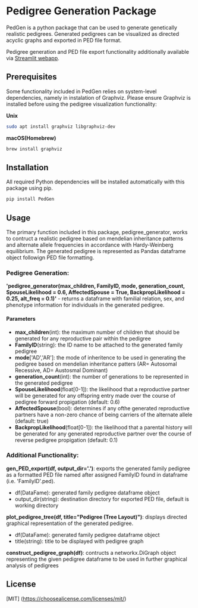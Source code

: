 # Pedigree Generation Package

PedGen is a python package that can be used to generate genetically realistic pedigrees. Generated pedigrees can be visualized as directed acyclic graphs and exported in PED file format.

Pedigree generation and PED file export functionality additionally available via [Streamlit webapp](https://pedigree-generatorgit-kzmzvjzpxmt9yyvnryeq7h.streamlit.app).

## Prerequisites

Some functionality included in PedGen relies on system-level dependencies, namely in instalation of Graphviz. Please ensure Graphviz is installed before using the pedigree visualization functionality:

**Unix**
```bash
sudo apt install graphviz libgraphviz-dev
```

**macOS(Homebrew)**
```bash
brew install graphviz
```

## Installation

All required Python dependencies will be installed automatically with this package using pip.
```bash
pip install PedGen
```

## Usage
The primary function included in this package, pedigree_generator, works to contruct a realistic pedigree based on mendelian inheritance patterns and alternate allele frequencies in accordance with Hardy-Weinberg equilibrium. The generated pedigree is represented as Pandas dataframe object followign PED file formatting.

### Pedigree Generation:

**'pedigree_generator(max_children, FamilyID, mode, generation_count, SpouseLikelihood = 0.6, AffectedSpouse = True, BackpropLikelihood = 0.25, alt_freq = 0.1)'** - returns a dataframe with familial relation, sex, and phenotype information for individuals in the generated pedigree.

#### **Parameters**
- **max_children**(int): the maximum number of children that should be generated for any reproductive pair within the pedigree
- **FamilyID**(string): the ID name to be attached to the generated family pedigree
- **mode**['AD','AR']: the mode of inheritence to be used in generating the pedigree based on mendelian inheritance patters (AR= Autosomal Recessive, AD= Austosmal Dominant)
- **generation_count**(int): the number of generations to be represented in the generated pedigree
- **SpouseLikelihood**(float[0-1]): the likelihood that a reproductive partner will be generated for any offspring entry made over the course of pedigree forward propigation (default: 0.6)
- **AffectedSpouse**(bool): determines if any ofthe generated reproductive partners have a non-zero chance of being carriers of the alternate allele (default: true)
- **BackpropLikelihood**(float[0-1]): the likelihood that a parental history will be generated for any generated reproductive partner over the course of reverse pedigree propigation (default: 0.1)

### Additional Functionality:
**gen_PED_export(df, output_dir='.')**: exports the generated family pedigree as a formatted PED file named after assigned FamilyID found in dataframe (i.e. 'FamilyID'.ped). 
- df(DataFame): generated family pedigree dataframe object
- output_dir(string): destination directory for exported PED file, default is working directory

**plot_pedigree_tree(df, title="Pedigree (Tree Layout)")**: displays directed graphical representation of the generated pedigree. 
- df(DataFame): generated family pedigree dataframe object
- title(string): title to be displayed with pedigree graph

**construct_pedigree_graph(df)**: contructs a networkx.DiGraph object representing the given pedigree dataframe to be used in further graphical analysis of pedigrees


## License

[MIT]
(https://choosealicense.com/licenses/mit/)